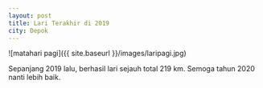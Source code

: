 ```yaml
---
layout: post
title: Lari Terakhir di 2019
city: Depok
---
```


![matahari pagi]({{ site.baseurl }}/images/laripagi.jpg)

Sepanjang 2019 lalu, berhasil lari sejauh total 219 km. Semoga tahun 2020 nanti lebih baik.
